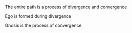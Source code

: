 The entire path is a process of divergence and convergence

Ego is formed during divergence

Gnosis is the process of convergence